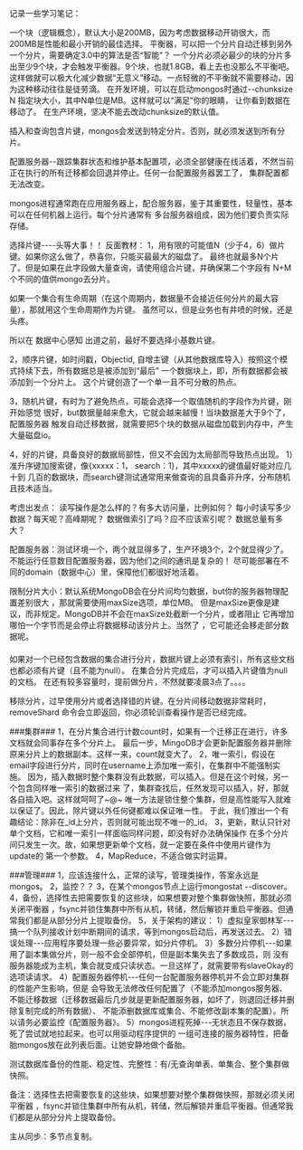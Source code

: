 记录一些学习笔记：


一个块（逻辑概念），默认大小是200MB，因为考虑数据移动开销很大，而200MB是性能和最小开销的最佳选择。
平衡器，可以把一个分片自动迁移到另外一个分片，需要确定3.0中的算法是否“智能”？
一个分片必须必最少的块的分片多出至少9个块，才会触发平衡器。9个块，也就1.8GB，看上去也没那么不平衡吧。
这样做就可以极大化减少数据“无意义”移动。一点轻微的不平衡就不需要移动，因为这种移动往往是徒劳滴。
在开发环境，可以在启动mongos时通过--chunksize N 指定块大小，其中N单位是MB。这样就可以“满足”你的眼睛，
让你看到数据在移动了。
在生产环境，坚决不能去改动chunksize的默认值。


插入和查询包含片键，mongos会发送到特定分片。否则，就必须发送到所有分片。


配置服务器--跟踪集群状态和维护基本配置项，必须全部健康在线活着，不然当前正在执行的所有迁移都会回退并停止。任何一台配置服务器罢工了，
集群配置都无法改变。


mongos进程通常跑在应用服务器上，配合服务器，鉴于其重要性，轻量性，基本可以在任何机器上运行。每个分片通常有
多台服务器组成，因为他们要负责实际存储。

选择片键----头等大事！！
反面教材：
1，用有限的可能值N（少于4，6）做片键。如果你这么做了，恭喜你，只能买最最大的磁盘了。
最终也就最多N个片了。但是如果在此字段做大量查询，请使用组合片键，并确保第二个字段有
N+M个不同的值供mongo去分片。

如果一个集合有生命周期（在这个周期内，数据量不会接近任何分片的最大容量），那就用这个生命周期作为片键。
虽然可以，但是业务也有井喷的时候，还是头疼。

所以在   数据中心感知  出道之前，最好不要选择小基数片键。

2，顺序片键，如时间戳，Objectid, 自增主键（从其他数据库导入）按照这个模式持续下去，所有数据总是被添加到“最后”
一个数据块上，即，所有数据都会被添加到一个分片上。
这个片键创造了一个单一且不可分散的热点。

3，随机片键，有时为了避免热点，可能会选择一个取值随机的字段作为片键，刚开始感觉
很好，but数据量越来愈大，它就会越来越慢！当块数据差大于9个了，配置服务器
触发自动迁移数据，就需要把5个块的数据从磁盘加载到内存中，产生大量磁盘io。

4，好的片键，具备良好的数据局部性，但又不会因为太局部而导致热点出现。
1）准升序键加搜索键，像{xxxxx：1， search：1}，其中xxxxx的键值最好能对应几十到
几百的数据块，而search键测试通常用来做查询的且具备非升序，分布随机且技术适当。


考虑出发点：
读写操作是怎么样的？有多大访问量，比例如何？
每小时读写多少数据？每天呢？高峰期呢？
数据做索引了吗？应不应该索引呢？
数据总量有多大？

配置服务器：测试环境一个，两个就显得多了，生产环境3个，2个就显得少了。
不能运行任意数目配置服务器，因为他们之间的通讯是复杂的！
尽可能部署在不同的domain（数据中心）里，保障他们都很好地活着。


限制分片大小：默认系统MongoDB会在分片间均匀数据，but你的服务器物理配置差别很大
，那就需要使用maxSize选项，单位MB。
但是maxSize更像是建议，而非规定。MongoDB并不会在maxSize处截断一个分片，或者阻止
它再增加哪怕一个字节而是会停止将数据移动该分片上。当然了 ，它可能还会移走部分数据呢。

####
如果对一个已经包含数据的集合进行分片，数据片键上必须有索引，所有这些文档也都必须有片键（且不能为null）。
在集合分片完成后，才可以插入片键值为null的文档。
在还有较多容量时，提前做分片，不然就要凌晨3点了。。。。


移除分片，过早使用分片或者选择错的片键。在分片间移动数据非常耗时，removeShard
命令会立即返回，你必须轮训查看操作是否已经完成。


###集群###
1，在分片集合进行计数count时，如果有一个迁移正在进行，许多文档就会同事存在多个分片上。
最后一步，MingoDB才会更新配置服务器并删除原来分片上的数据副本。这样一来，count就变大了。
2，唯一索引，假设在email字段进行分片，同时在username上添加唯一索引，在集群中不能强制实施。
因为，插入数据时整个集群没有此数据，可以插入。但是在这个时候，另一个包含同样唯一索引的数据过来
了，集群查找后，任然发现可以插入，好，那就各自插入吧。这样就呵呵了~@~
唯一方法是锁住整个集群，但是高性能写入就难以保证了。因此，除片键以外任何键都难以保证唯一性。
于此，我们推出一个有趣结论：除非在_id上分片，否则就可能出现不唯一的_id。
3，更新，默认只针对单个文档，它和唯一索引一样面临同样问题，即没有好办法确保操作
在多个分片间只发生一次。故，如果想更新单个文档，就一定要在条件中使用片键作为update的
第一个参数。
4，MapReduce，不适合做实时运算。

###管理###
1，应该连接什么，正常的读写，管理类操作，答案永远是mongos。
2，监控？？
3，在某个mongos节点上运行mongostat --discover。
4，备份，选择性去把需要恢复的这些块，如果想要对整个集群做快照，那就必须关闭平衡器
，fsync并锁住集群中所有从机，转储，然后解锁并重启平衡器。但通常我们都是从部分分片上提取备份。
5，关于架构的建议：
1）虚拟皇家御林军---搞一个队列接收计划中断期间的请求，等到mongos启动后，再发送过去。
2）错误处理---应用程序要处理一些必要异常，如分片停机。
3）多数分片停机---如果用了副本集做分片，则一般不会全部停机，但是副本集失去了多数成员，则
没有服务器能成为主机，集合就变成只读状态。一旦这样了，就需要带有slaveOkay的选项读请求。
4）配置服务器停机---任何一台配置服务器停机并不会立即对集群的性能产生影响，但是
会导致无法修改任何配置了（不能添加mongos服务器、不能迁移数据（迁移数据最后几步就是更新配置服务器，如坏了，则退回迁移并删除复制完成的所有数据）、
不能添删数据库或集合、不能修改副本集的配置）。所以请务必要监控《配置服务器》。
5）mongos进程死掉---无状态且不保存数据，死了尝试就地拉起来。也可以用驱动程序提供的
一组可连接的服务器特性，把备胎mongos放在此列表后面。让她安静地做个备胎。



测试数据库备份的性能、稳定性、完整性：有/无查询单表、单集合、整个集群做快照。

备注：选择性去把需要恢复的这些块，如果想要对整个集群做快照，那就必须关闭平衡器
  ，fsync并锁住集群中所有从机，转储，然后解锁并重启平衡器。但通常我们都是从部分分片上提取备份。

  主从同步：多节点复制。
